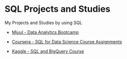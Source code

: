 # SQL Projects and Studies
My Projects and Studies by using SQL

* [Miuul - Data Analytics Bootcamp](https://github.com/BedirK/SQL-Projects-Studies/tree/main/Data-Analytics-Bootcamp)
  
* [Coursera - SQL for Data Science Course Assignments](https://github.com/BedirK/SQL-Projects-Studies/tree/main/Coursera.org%20-%20SQL%20for%20Data%20Science)

* [Kaggle - SQL and BigQuery Course](https://github.com/BedirK/SQL-Projects-Studies/tree/main/SQL%20and%20BigQuery)

